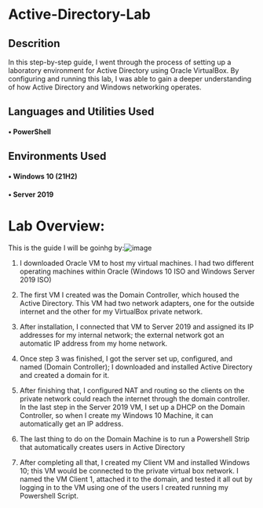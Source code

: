 # Active-Directory-Lab
## Descrition
In this step-by-step guide, I went through the process of setting up a laboratory environment for Active Directory using Oracle VirtualBox. By configuring and running this lab, I was able to gain a deeper understanding of how Active Directory and Windows networking operates.
## Languages and Utilities Used
#### • PowerShell
## Environments Used 
#### • Windows 10 (21H2)
#### • Server 2019
# Lab Overview:
This is the guide I will be goinhg by:![image](https://github.com/ShaneAlves/Active-Directory-Lab/assets/111554296/7dff8ebd-e2cc-480a-93e3-5bf5754c0b05)

1. I downloaded Oracle VM to host my virtual machines. I had two different operating machines within Oracle (Windows 10 ISO and Windows Server 2019 ISO)

2. The first VM I created was the Domain Controller, which housed the Active Directory. This VM had two network adapters, one for the outside internet and the other for my VirtualBox private network.

3. After installation, I connected that VM to Server 2019 and assigned its IP addresses for my internal network; the external network got an automatic IP address from my home network.

4. Once step 3 was finished, I got the server set up, configured, and named (Domain Controller); I downloaded and installed Active Directory and created a domain for it.

5. After finishing that, I configured NAT and routing so the clients on the private network could reach the internet through the domain controller. In the last step in the Server 2019 VM, I set up a DHCP on the Domain Controller, so when I create my Windows 10 Machine, it can automatically get an IP address.

6. The last thing to do on the Domain Machine is to run a Powershell Strip that automatically creates users in Active Directory

7. After completing all that, I created my Client VM and installed Windows 10; this VM would be connected to the private virtual box network. I named the VM Client 1, attached it to the domain, and tested it all out by logging in to the VM using one of the users I created running my Powershell Script.
